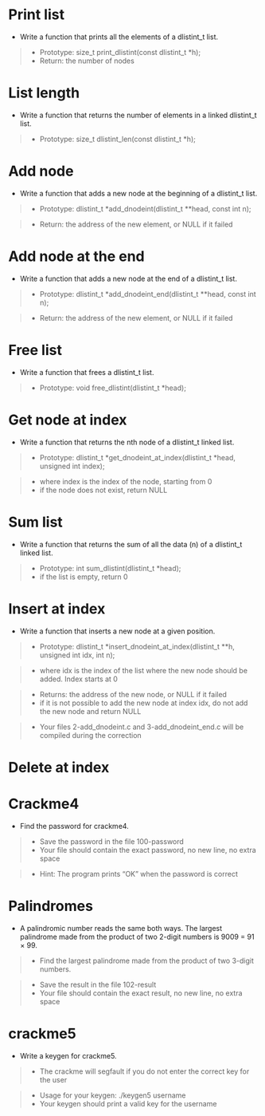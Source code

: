 # Print list
* Write a function that prints all the elements of a dlistint_t list.

> * Prototype: size_t print_dlistint(const dlistint_t *h);
> * Return: the number of nodes

# List length
* Write a function that returns the number of elements in a linked dlistint_t list.

> * Prototype: size_t dlistint_len(const dlistint_t *h);

# Add node
* Write a function that adds a new node at the beginning of a dlistint_t list.
> * Prototype: dlistint_t *add_dnodeint(dlistint_t **head, const int n);

> * Return: the address of the new element, or NULL if it failed


# Add node at the end 
* Write a function that adds a new node at the end of a dlistint_t list.
> * Prototype: dlistint_t *add_dnodeint_end(dlistint_t **head, const int n);

> * Return: the address of the new element, or NULL if it failed


# Free list
* Write a function that frees a dlistint_t list.
> * Prototype: void free_dlistint(dlistint_t *head);

# Get node at index
* Write a function that returns the nth node of a dlistint_t linked list.

> * Prototype: dlistint_t *get_dnodeint_at_index(dlistint_t *head, unsigned int index);

> * where index is the index of the node, starting from 0
> * if the node does not exist, return NULL

# Sum list
* Write a function that returns the sum of all the data (n) of a dlistint_t linked list.

> * Prototype: int sum_dlistint(dlistint_t *head);
> * if the list is empty, return 0

# Insert at index 
* Write a function that inserts a new node at a given position.
> * Prototype: dlistint_t *insert_dnodeint_at_index(dlistint_t **h, unsigned int idx, int n);

> * where idx is the index of the list where the new node should be added. Index starts at 0

> * Returns: the address of the new node, or NULL if it failed
> * if it is not possible to add the new node at index idx, do not add the new node and return NULL

> * Your files 2-add_dnodeint.c and 3-add_dnodeint_end.c will be compiled during the correction


#  Delete at index

# Crackme4
* Find the password for crackme4.
> * Save the password in the file 100-password
> * Your file should contain the exact password, no new line, no extra space

> * Hint: The program prints “OK” when the password is correct

# Palindromes
* A palindromic number reads the same both ways. The largest palindrome made from the product of two 2-digit numbers is 9009 = 91 × 99.

> * Find the largest palindrome made from the product of two 3-digit numbers.

> * Save the result in the file 102-result
> * Your file should contain the exact result, no new line, no extra space


# crackme5
* Write a keygen for crackme5.
> * The crackme will segfault if you do not enter the correct key for the user

> * Usage for your keygen: ./keygen5 username
> * Your keygen should print a valid key for the username






























